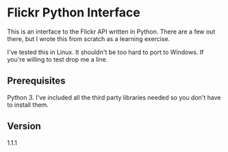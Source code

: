 # Flickr Python Interface
This is an interface to the Flickr API written in Python. There are a
few out there, but I wrote this from scratch as a learning exercise.

I've tested this in Linux. It shouldn't be too hard to port to Windows.
If you're willing to test drop me a line.

## Prerequisites
Python 3. I've included all the third party libraries needed so you
don't have to install them.

## Version
1.1.1